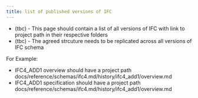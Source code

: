 ```yaml
---
title: list of published versions of IFC
---
```


* (tbc) - This page should contain a list of all versions of IFC with link to project path in their respective folders
* (tbc) - The agreed strcuture needs to be replicated across all versions of IFC schema


For Example:

- IFC4_ADD1 overview should have a project path docs/reference/schemas/ifc4.md/history/ifc4_add1/overview.md
- IFC4_ADD1 specification should have a project path docs/reference/schemas/ifc4.md/history/ifc4_add1/overview.md
